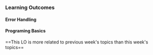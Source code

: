 ### Learning Outcomes

#### Error Handling

<panel type="success" header="**`W5.1` Can use exceptions**" expanded no-close>

  <panel type="success" header="`W5.1a` Can explain error handling" no-close>
    <include src="../../book/errorHandling/introduction/what/full.md" />
  </panel>
  
  <panel type="success" header="`W5.1b` Can explain exceptions" no-close>
    <include src="../../book/errorHandling/exceptions/what/full.md" />
  </panel>
  
  <panel type="success" header="`W5.1c` Can do exception handling in code" no-close>
    <include src="../../book/errorHandling/exceptions/how/full.md" />
  </panel>
  
  <panel type="success" header="`W5.1d` Can avoid using exceptions to control normal workflow" no-close>
    <include src="../../book/errorHandling/exceptions/when/full.md" />
  </panel>

</panel>


#### Programing Basics

<panel header="`W4.2ab` Can write code that involves object references" no-close>

==This LO is more related to previous week's topics than this week's topics==

  <include src="../../programming/objectReferences/text.md" />
</panel><p>

<panel type="warning" header="**`W5.2` Can use exceptions**" expanded no-close>

  <panel type="warning" header="`W5.2a` Can explain errors in programming" no-close>
    <include src="../../programming/errors-intro/text.md" />
  </panel>
  <panel type="warning" header="`W5.2b` Can explain syntax errors" no-close>
    <include src="../../programming/errors-syntax/text.md" />
  </panel>
  <panel type="warning" header="`W5.2c` Can handle exceptions" no-close>
    <include src="../../programming/errors-exceptions-handling/text.md" />
  </panel>
  <panel type="warning" header="`W5.2d` Can raise exceptions" no-close>
    <include src="../../programming/errors-exceptions-raising/text.md" />
  </panel>

</panel>
